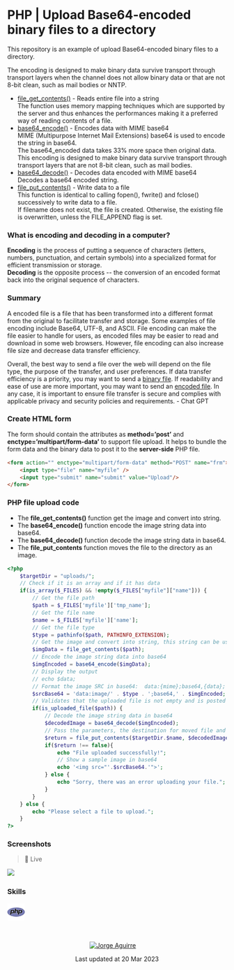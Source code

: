 # PHP | Upload Base64-encoded binary files to a directory

This repository is an example of upload Base64-encoded binary files to a directory.  

The encoding is designed to make binary data survive transport through transport layers when the channel does not allow binary data  or that are not 8-bit clean, such as mail bodies or NNTP.

- [file_get_contents()](https://www.php.net/manual/en/function.file-get-contents.php) - Reads entire file into a string  
The function uses memory mapping techniques which are supported by the server and thus enhances the performances making it a preferred way of reading contents of a file.
- [base64_encode()](https://www.php.net/manual/en/function.base64-encode.php) - Encodes data with MIME base64  
MIME (Multipurpose Internet Mail Extensions) base64 is used to encode the string in base64.  
The base64_encoded data takes 33% more space then original data.  
This encoding is designed to make binary data survive transport through transport layers that are not 8-bit clean, such as mail bodies.
- [base64_decode()](https://www.php.net/manual/en/function.base64-decode.php) - Decodes data encoded with MIME base64  
Decodes a base64 encoded string. 
- [file_put_contents()](https://www.php.net/manual/en/function.file-put-contents.php) - Write data to a file  
This function is identical to calling fopen(), fwrite() and fclose() successively to write data to a file.  
If filename does not exist, the file is created. Otherwise, the existing file is overwritten, unless the FILE_APPEND flag is set. 


### What is encoding and decoding in a computer?
**Encoding** is the process of putting a sequence of characters (letters, numbers, punctuation, and certain symbols) into a specialized format for efficient transmission or storage.  
**Decoding** is the opposite process -- the conversion of an encoded format back into the original sequence of characters.


### Summary
A encoded file is a file that has been transformed into a different format from the original to facilitate transfer and storage. Some examples of file encoding include Base64, UTF-8, and ASCII. File encoding can make the file easier to handle for users, as encoded files may be easier to read and download in some web browsers. However, file encoding can also increase file size and decrease data transfer efficiency.

Overall, the best way to send a file over the web will depend on the file type, the purpose of the transfer, and user preferences. If data transfer efficiency is a priority, you may want to send a [binary file](https://github.com/jlammx/php_upload_binary_files_to_a_directory). If readability and ease of use are more important, you may want to send an [encoded file](https://github.com/jlammx/php_upload_base64-encoded_binary_files_to_a_directory). In any case, it is important to ensure file transfer is secure and complies with applicable privacy and security policies and requirements. - Chat GPT


### Create HTML form

The form should contain the attributes as **method=’post’** and **enctype=’multipart/form-data’** to support file upload. It helps to bundle the form data and the binary data to post it to the **server-side** PHP file.

```html
<form action="" enctype="multipart/form-data" method="POST" name="frm">
    <input type="file" name="myfile" /> 
    <input type="submit" name="submit" value="Upload"/>
</form>
```


### PHP file upload code
- The **file_get_contents()** function get the image and convert into string.
- The **base64_encode()** function encode the image string data into base64.
- The **base64_decode()** function decode the image string data in base64.
- The **file_put_contents** function moves the file to the directory as an image.
```php
<?php
    $targetDir = "uploads/";
    // Check if it is an array and if it has data
    if(is_array($_FILES) && !empty($_FILES["myfile"]["name"])) {
        // Get the file path 
        $path = $_FILES['myfile']['tmp_name'];
        // Get the file name
        $name = $_FILES['myfile']['name'];
        // Get the file type
        $type = pathinfo($path, PATHINFO_EXTENSION);
        // Get the image and convert into string, this string can be use in file_put_contents() like a parameter and works
        $imgData = file_get_contents($path);
        // Encode the image string data into base64
        $imgEncoded = base64_encode($imgData);
        // Display the output
        // echo $data;
        // Format the image SRC in base64:  data:{mime};base64,{data};
        $srcBase64 = 'data:image/' . $type . ';base64,' . $imgEncoded;
        // Validates that the uploaded file is not empty and is posted via the HTTP_POST method
        if(is_uploaded_file($path)) {
            // Decode the image string data in base64
            $decodedImage = base64_decode($imgEncoded);
            // Pass the parameters, the destination for moved file and the decoded file
            $return = file_put_contents($targetDir.$name, $decodedImage);
            if($return !== false){
                echo "File uploaded successfully!";
                // Show a sample image in base64
                echo '<img src="'.$srcBase64.'">';
            } else {
                echo "Sorry, there was an error uploading your file.";
            }
        }
    } else {
        echo "Please select a file to upload.";
    }
?>
```


### Screenshots

> 🔴 Live 
<p align="left">
	<a href=https://youtu.be/b_zf26dJdWQ target="_blank"><img src="https://markdown-videos.deta.dev/youtube/b_zf26dJdWQ" height="250"></a></img>
</p>


### Skills
<p align="left">
	<a href="https://dart.dev" target="_blank">
		<img src="https://raw.githubusercontent.com/devicons/devicon/master/icons/php/php-original.svg" alt="PHP" width="40" height="40"/>
	</a> 
</p>

<br/>

<p align="center">
	<div align="center" inline>
		<span> <a href="https://www.linkedin.com/in/jlammx/" target="_blank">
			<img src="https://content.linkedin.com/content/dam/me/business/en-us/amp/brand-site/v2/bg/LI-Logo.svg.original.svg" alt="Jorge Aguirre" height="25"/></a>
		</span>
		&nbsp;&nbsp;&nbsp;&nbsp;
	</div>
</p>

<p align="center"> Last updated at 20 Mar 2023</p>
